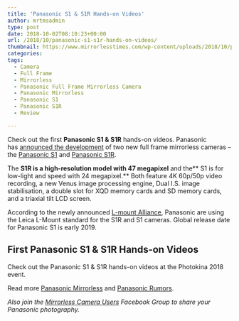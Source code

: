 ```yaml
---
title: 'Panasonic S1 & S1R Hands-on Videos'
author: mrtmsadmin
type: post
date: 2018-10-02T08:10:23+00:00
url: /2018/10/panasonic-s1-s1r-hands-on-videos/
thumbnail: https://www.mirrorlesstimes.com/wp-content/uploads/2018/10/panasonic-s1-s1r-full-frame-aynasiz.jpg
categories:
tags:
  - Camera
  - Full Frame
  - Mirrorless
  - Panasonic Full Frame Mirrorless Camera
  - Panasonic Mirrorless
  - Panasonic S1
  - Panasonic S1R
  - Review

---
```

Check out the first **Panasonic S1 & S1R** hands-on videos. Panasonic has <a href="https://www.mirrorlesstimes.com/2018/09/panasonic-s1-s1r-ff-mirrorless-announced-4k60p-dual-is-dual-card-slots/" target="_blank" rel="noopener">announced the development</a> of two new full frame mirrorless cameras – the <a href="https://www.mirrorlesstimes.com/tags/panasonic-s1/" rel="tag">Panasonic S1</a> and <a href="https://www.mirrorlesstimes.com/tags/panasonic-s1r/" rel="tag">Panasonic S1R</a>.

The **S1R is a high-resolution model with 47 megapixel** and the** S1 is for low-light and speed with 24 megapixel.** Both feature 4K 60p/50p video recording, a new Venus image processing engine, Dual I.S. image stabilisation, a double slot for XQD memory cards and SD memory cards, and a triaxial tilt LCD screen.

According to the newly announced [L-mount Alliance][1], Panasonic are using the Leica L-Mount standard for the S1R and S1 cameras. Global release date for Panasonic S1 is early 2019.<!--more-->

## First Panasonic S1 & S1R Hands-on Videos

Check out the Panasonic S1 & S1R hands-on videos at the Photokina 2018 event.



















Read more [Panasonic Mirrorless][2] and [Panasonic Rumors][3].

_Also join the <a class="ext-link" title="" href="https://www.facebook.com/groups/1613303922265409/" target="_blank" rel="external nofollow noopener">Mirrorless Camera Users</a> Facebook Group to share your Panasonic photography._

 [1]: https://www.dailycameranews.com/2018/09/l-mount-alliance-announced-between-leica-panasonic-and-sigma/
 [2]: https://www.mirrorlesstimes.com/tags/panasonic-mirrorless "Panasonic Mirrorless News"
 [3]: https://www.dailycameranews.com/tag/panasonic-rumors/